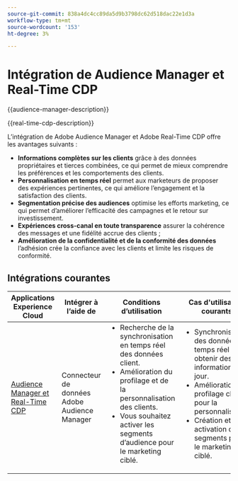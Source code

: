 ```yaml
---
source-git-commit: 838a4dc4cc89da5d9b3798dc62d518dac22e1d3a
workflow-type: tm+mt
source-wordcount: '153'
ht-degree: 3%

---
```



# Intégration de Audience Manager et Real-Time CDP

{{audience-manager-description}}

{{real-time-cdp-description}}

L’intégration de Adobe Audience Manager et Adobe Real-Time CDP offre les avantages suivants :

+ **Informations complètes sur les clients** grâce à des données propriétaires et tierces combinées, ce qui permet de mieux comprendre les préférences et les comportements des clients.
+ **Personnalisation en temps réel** permet aux marketeurs de proposer des expériences pertinentes, ce qui améliore l’engagement et la satisfaction des clients.
+ **Segmentation précise des audiences** optimise les efforts marketing, ce qui permet d’améliorer l’efficacité des campagnes et le retour sur investissement.
+ **Expériences cross-canal en toute transparence** assurer la cohérence des messages et une fidélité accrue des clients ;
+ **Amélioration de la confidentialité et de la conformité des données** l’adhésion crée la confiance avec les clients et limite les risques de conformité.

## Intégrations courantes

<table>
    <thead>
        <tr>
            <th>Applications Experience Cloud</th>
            <th>Intégrer à l’aide de</th>
            <th>Conditions d’utilisation</th>
            <th>Cas d'utilisation courants</th>
        </tr>
    </thead>
    <tbody>
        <tr>
            <td>
                <a href="https://experienceleague.adobe.com/docs/platform-learn/tutorials/sources/ingest-data-from-aam.html" target="_blank" rel="noreferrer">Audience Manager et Real-Time CDP</a>
            </td>
            <td>Connecteur de données Adobe Audience Manager</td>
            <td>
                <ul style="margin-top: 0;">
                    <li>Recherche de la synchronisation en temps réel des données client.</li>
                    <li>Amélioration du profilage et de la personnalisation des clients.</li>
                    <li>Vous souhaitez activer les segments d’audience pour le marketing ciblé.</li>
                </ul>
            </td>
            <td>
                <ul style="margin-top: 0;">
                    <li>Synchronisation des données en temps réel pour obtenir des informations à jour.</li>
                    <li>Amélioration du profilage client pour la personnalisation.</li>
                    <li>Création et activation de segments pour le marketing ciblé.</li>
                </ul>
            </td>
        </tr>
    </tbody>
</table>
